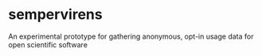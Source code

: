 # sempervirens
An experimental prototype for gathering anonymous, opt-in usage data for open scientific software
